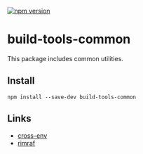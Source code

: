[![npm version](https://badge.fury.io/js/build-tools-common.svg)](https://npmjs.com/package/build-tools-common)

# build-tools-common

This package includes common utilities.

## Install

```
npm install --save-dev build-tools-common
```

## Links

- [cross-env](https://www.npmjs.com/package/cross-env)
- [rimraf](https://www.npmjs.com/package/rimraf)
